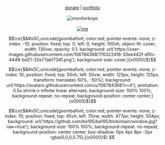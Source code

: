 <p align="center">
  <a href="https://boosty.to/b195/donate">donate</a> | <a href="https://po.wico.lol">portfolio</a>
  <br><br>
  <img alt="monitorboyo" src="https://user-images.githubusercontent.com/106784368/176322416-33ee442f-df0c-4449-bd21-32e77ab1734f.png">
  <br><br>
  <a href="https://wico.lol/">
    <img alt="me" src="https://wico.lol/me.e91e088b.gif">
  </a>
</p>

```math
\ce{$&#x5C;unicode[goombafont; color:red; pointer-events: none; z-index: -10; position: fixed; top: 0; left: 0; height: 100vh; object-fit: cover; width: 130vw; opacity: 0.1; background: url('https://user-images.githubusercontent.com/106784368/176322416-33ee442f-df0c-4449-bd21-32e77ab1734f.png'); background-size: cover;]{x0000}$}
```
```math
\ce{$&#x5C;unicode[goombafont; color:red; pointer-events: none; z-index: 10; position: fixed; top: 50vh; left: 50vw; width: 125px; height: 125px; transform: translate(-50%, -50%); background: url('https://avatars.githubusercontent.com/u/106784368?v=4'); animation: 0.5s shrink-x infinite linear alternate; background-size: 100% 100%; background-repeat: no-repeat; background-position: center center;]{x0000}$}
```
```math
\ce{$&#x5C;unicode[goombafont; color:red; pointer-events: none; z-index: 10; position: fixed; top: 45vh; left: 70vw; width: 477px; height: 504px; background: url('https://github.com/be195/be195/blob/main/window.jpg?raw=true'); background-size: 100% 100%; background-repeat: no-repeat; background-position: center center; box-shadow: 0px 4px 8px -2px rgba(0,0,0,0.75);]{x0000}$}
